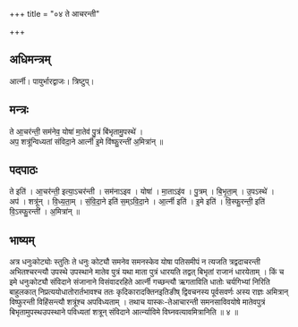 +++
title = "०४ ते आचरन्ती"

+++
## अधिमन्त्रम्
आर्त्नी। पायुर्भारद्वाजः। त्रिष्टुप्।

## मन्त्रः
ते आ॒चर॑न्ती॒ सम॑नेव॒ योषा॑ मा॒तेव॑ पु॒त्रं बि॑भृतामु॒पस्थे॑ ।  
अप॒ शत्रू॑न्विध्यतां संविदा॒ने आर्त्नी॑ इ॒मे वि॑ष्फु॒रन्ती॑ अ॒मित्रा॑न् ॥

## पदपाठः
ते इति॑ । आ॒चर॑न्ती॒ इत्या॒ऽचर॑न्ती । सम॑नाऽइव । योषा॑ । मा॒ताऽइ॑व । पु॒त्रम् । बि॒भृ॒ता॒म् । उ॒पऽस्थे॑ ।  
अप॑ । शत्रू॑न् । वि॒ध्य॒ता॒म् । सं॒वि॒दा॒ने इति॑ स॒म्ऽवि॒दा॒ने । आ॒र्त्नी इति॑ । इ॒मे इति॑ । वि॒स्फु॒रन्ती॒ इति॑ वि॒ऽस्फु॒रन्ती॑ । अ॒मित्रा॑न् ॥

## भाष्यम्
अत्र धनुःकोट्योः स्तुतिः ते धनुः कोट्यौ समनेव समनस्केव योषा पतिसमीपं न त्यजति त्रद्वदाचरन्ती अभितश्चरन्त्यौ उपस्थे उपस्थाने मातेव पुत्रं यथा माता पुत्रं धारयति तद्वत् बिभृतां राजानं धारयेताम् । किं च इमे धनुःकोट्यौ संविदाने संजानाने विसंवादरहिते आर्त्नी गच्छन्त्यौ ऋगताविति धातोः चर्यगिभ्यां निरिति बाहुलकात् निप्रत्ययोधातोरार्तभावश्च ततः कृदिकारादक्तिनइतिङीष् द्विवचनस्य पूर्वसवर्णः अस्य राज्ञः अमित्रान् विष्फुरन्ती विहिंसन्त्यौ शत्रूंश्च अपविध्यताम् । तथाच यास्कः-तेआचारन्ती समनसाविवयोषे मातेवपुत्रं बिभृतामुपस्थउपस्थाने पविध्यतां शत्रून् संविदाने आर्त्न्याविमे विघ्नवत्यावमित्रानिति ॥ ४ ॥